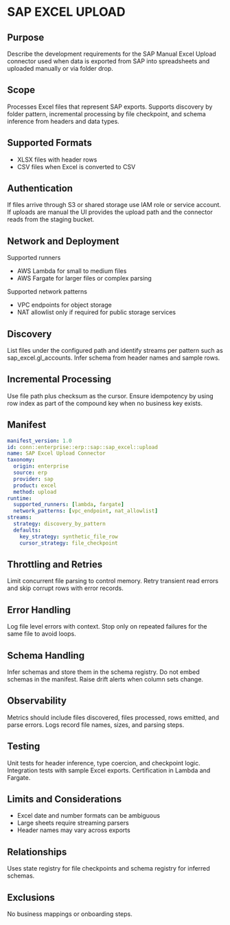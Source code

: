 # SAP EXCEL UPLOAD

## Purpose
Describe the development requirements for the SAP Manual Excel Upload connector used when data is exported from SAP into spreadsheets and uploaded manually or via folder drop.

## Scope
Processes Excel files that represent SAP exports. 
Supports discovery by folder pattern, incremental processing by file checkpoint, and schema inference from headers and data types.

## Supported Formats
- XLSX files with header rows
- CSV files when Excel is converted to CSV

## Authentication
If files arrive through S3 or shared storage use IAM role or service account. 
If uploads are manual the UI provides the upload path and the connector reads from the staging bucket.

## Network and Deployment
Supported runners
- AWS Lambda for small to medium files
- AWS Fargate for larger files or complex parsing

Supported network patterns
- VPC endpoints for object storage
- NAT allowlist only if required for public storage services

## Discovery
List files under the configured path and identify streams per pattern such as sap_excel.gl_accounts. 
Infer schema from header names and sample rows.

## Incremental Processing
Use file path plus checksum as the cursor. 
Ensure idempotency by using row index as part of the compound key when no business key exists.

## Manifest
```yaml
manifest_version: 1.0
id: conn::enterprise::erp::sap::sap_excel::upload
name: SAP Excel Upload Connector
taxonomy:
  origin: enterprise
  source: erp
  provider: sap
  product: excel
  method: upload
runtime:
  supported_runners: [lambda, fargate]
  network_patterns: [vpc_endpoint, nat_allowlist]
streams:
  strategy: discovery_by_pattern
  defaults:
    key_strategy: synthetic_file_row
    cursor_strategy: file_checkpoint
```

## Throttling and Retries
Limit concurrent file parsing to control memory. 
Retry transient read errors and skip corrupt rows with error records.

## Error Handling
Log file level errors with context. 
Stop only on repeated failures for the same file to avoid loops.

## Schema Handling
Infer schemas and store them in the schema registry. 
Do not embed schemas in the manifest. 
Raise drift alerts when column sets change.

## Observability
Metrics should include files discovered, files processed, rows emitted, and parse errors. 
Logs record file names, sizes, and parsing steps.

## Testing
Unit tests for header inference, type coercion, and checkpoint logic. 
Integration tests with sample Excel exports. 
Certification in Lambda and Fargate.

## Limits and Considerations
- Excel date and number formats can be ambiguous
- Large sheets require streaming parsers
- Header names may vary across exports

## Relationships
Uses state registry for file checkpoints and schema registry for inferred schemas.

## Exclusions
No business mappings or onboarding steps.
